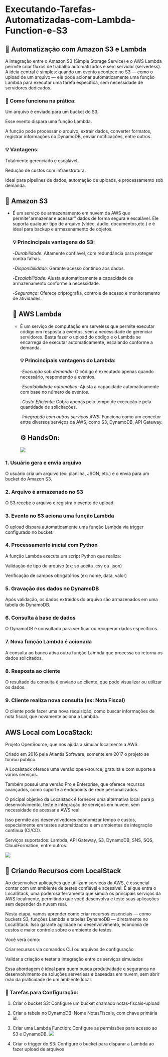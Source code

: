 # Executando-Tarefas-Automatizadas-com-Lambda-Function-e-S3

## 🚀 Automatização com Amazon S3 e Lambda 

A integração entre o Amazon S3 (Simple Storage Service) e o AWS Lambda permite criar fluxos de trabalho automatizados e sem servidor (serverless). A ideia central é simples: quando um evento acontece no S3 — como o upload de um arquivo — ele pode acionar automaticamente uma função Lambda para executar uma tarefa específica, sem necessidade de servidores dedicados.

### 🔧 Como funciona na prática:

Um arquivo é enviado para um bucket do S3.

Esse evento dispara uma função Lambda.

A função pode processar o arquivo, extrair dados, converter formatos, registrar informações no DynamoDB, enviar notificações, entre outros.

### 💡 Vantagens:

Totalmente gerenciado e escalável.

Redução de custos com infraestrutura.

Ideal para pipelines de dados, automação de uploads, e processamento sob demanda.

## 🧠 Amazon S3

- É um serviço de armazenamento em nuvem da AWS que permite"armazenar e acessar" dados de forma segura e escalável. Ele suporta qualquer tipo de arquivo (vídeo, áudio, documentos,etc.) e é ideal para backup e armazenamento de objetos.
  
  ### 💡 Princincipais vantagens do S3:
  
  -*Durabilidade:* Altamente confiável, com redundância para proteger contra falhas.
  
  -*Disponibilidade:* Garante acesso contínuo aos dados.
  
  -*Escalabilidade:* Ajusta automaticamente a capacidade de armazenamento conforme a necessidade.
  
  -*Segurança:* Oferece criptografia, controle de acesso e monitoramento de atividades.

  ## 🧠 AWS Lambda
  
  - É um serviço de computação em serveless que permite executar código em resposta a eventos, sem a necessidade de gerenciar servidores. Basta fazer o upload do código e o Lambda se encarrega de executar automaticamente, escalando conforme a demanda.

    ### 💡 Princincipais vantagens do Lambda:
    
    -*Execução sob demanda:* O código é executado apenas quando necessário, respondendo a eventos.
    
    -*Escalabilidade automática:* Ajusta a capacidade automaticamente com base no número de eventos.
    
    -*Custo Eficiente:* Cobra apenas pelo tempo de execução e pela quantidade de solicitações.
    
    -*Integração com outros serviços AWS:* Funciona como um conector entre diversos serviços da AWS, como S3, DynamoDB, API Gateway.

    ## ⚙️ HandsOn:

     ![](images/case.drawio.png)
    
 ###  1. Usuário gera e envia arquivo

O usuário cria um arquivo (ex: planilha, JSON, etc.) e o envia para um bucket do Amazon S3.

  ### 2. Arquivo é armazenado no S3

O S3 recebe o arquivo e registra o evento de upload.

  ### 3. Evento no S3 aciona uma função Lambda

O upload dispara automaticamente uma função Lambda via trigger configurado no bucket.

  ### 4. Processamento inicial com Python

A função Lambda executa um script Python que realiza:

Validação de tipo de arquivo (ex: só aceita .csv ou .json)

Verificação de campos obrigatórios (ex: nome, data, valor)

  ###  5. Gravação dos dados no DynamoDB

Após validação, os dados extraídos do arquivo são armazenados em uma tabela do DynamoDB.

  ###  6. Consulta à base de dados

O DynamoDB é consultado para verificar ou recuperar dados específicos.

  ### 7. Nova função Lambda é acionada

A consulta ao banco ativa outra função Lambda que processa ou retorna os dados solicitados.

  ### 8. Resposta ao cliente

O resultado da consulta é enviado ao cliente, que pode visualizar ou utilizar os dados.

  ### 9. Cliente realiza nova consulta (ex: Nota Fiscal)

O cliente pode fazer uma nova requisição, como buscar informações de nota fiscal, que novamente aciona a Lambda.

## AWS Local com LocaStack:

Projeto OpenSource, que nos ajuda a simular localmente a AWS.

Criado em 2016 pela Atlantis Software, somente em 2017 o projeto se tonrou publico.

A Localstack oferece uma versão open-source, gratuita e com suporte a vários serviços.

Também possui uma versão Pro e Enterprise, que oferece recursos avançados, como suporte a endopoints de rede personalizados.

O pricipal objetivo da Localstack é fornecer uma alternativa local para p desenvolvimento, teste e integração de serviços em nuvem, sem necessidade de acessar a AWS real.

Isso permite aos desenvolvedores economizar tempo e custos, especialmente em testes automátizados e em ambientes de integração continua (CI/CD).

Serviços suportados: Lambda, API Gateway, S3, DynamoDB, SNS, SQS, CloudFormation, entre outros.

![](images/dashboardlocalstack.png)

## 🚀 Criando Recursos com LocalStack

Ao desenvolver aplicações que utilizam serviços da AWS, é essencial contar com um ambiente de testes confiável e acessível. É aí que entra o LocalStack, uma poderosa ferramenta que simula os principais serviços da AWS localmente, permitindo que você desenvolva e teste suas aplicações sem depender da nuvem real.

Nesta etapa, vamos aprender como criar recursos essenciais — como buckets S3, funções Lambda e tabelas DynamoDB — diretamente no LocalStack. Isso garante agilidade no desenvolvimento, economia de custos e maior controle sobre o ambiente de testes.

Você verá como:

Criar recursos via comandos CLI ou arquivos de configuração

Validar a criação e testar a integração entre os serviços simulados

Essa abordagem é ideal para quem busca produtividade e segurança no desenvolvimento de soluções serverless e baseadas em nuvem, sem abrir mão da praticidade de um ambiente local.

### 🔧 Tarefas para Configuração:

1. Criar o bucket S3: Configure um bucket chamado notas-fiscais-upload	
	![]()
	
2. Criar a tabela no DynamoDB: Nome NotasFiscais, com chave primária id.
   ![]()
   
3. Criar uma Lambda Function: Configure as permissões para acesso ao S3 e DynamoDB.
   ![](images/lambdafunction.png)
   
4. Criar o trigger do S3: Configure o bucket para disparar a Lambda ao fazer upload de arquivos	







    
    


